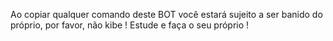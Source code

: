 Ao copiar qualquer comando deste BOT você estará sujeito a ser banido do próprio, por favor, não kibe ! Estude e faça o seu próprio !
